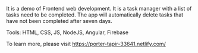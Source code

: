 It is a demo of Frontend web development. It is a task manager with a list of tasks need to be completed. The app will automatically delete tasks that have not been completed after seven days.

Tools: HTML, CSS, JS, NodeJS, Angular, Firebase

To learn more, please visit https://porter-tapir-33641.netlify.com/

